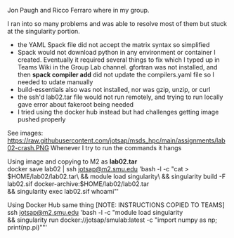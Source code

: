 Jon Paugh and Ricco Ferraro where in my group.  
 
I ran into so many problems and was able to resolve most of them but stuck at the singularity portion.
* the YAML Spack file did not accept the matrix syntax so simplified
* Spack would not download python in any environment or container I created. Eventually it required several things to fix which I typed up in Teams Wiki in the Group Lab channel. gfortran was not installed, and then **spack compiler add** did not update the compilers.yaml file so I needed to udate manually
* build-essentials also was not installed, nor was gzip, unzip, or curl
* the ssh'd lab02.tar file would not run remotely, and trying to run locally gave error about fakeroot being needed
* I tried using the docker hub instead but had challenges getting image pushed properly
  
See images: https://raw.githubusercontent.com/jotsap/msds_hpc/main/assignments/lab02-crash.PNG
Whenever I try to run the commands it hangs


Using image and copying to M2 as **lab02.tar**  
docker save lab02 | ssh jotsap@m2.smu.edu 'bash -l -c "cat > $HOME/lab02/lab02.tar\
&& module load singularity\
&& singularity build -F lab02.sif docker-archive:$HOME/lab02/lab02.tar\
&& singularity exec lab02.sif whoami"'
  
Using Docker Hub same thing [NOTE: INSTRUCTIONS COPIED TO TEAMS]
ssh jotsap@m2.smu.edu 'bash -l -c "module load singularity\
&& singularity run docker://jotsap/smulab:latest -c "import numpy as np; print(np.pi)\""'
